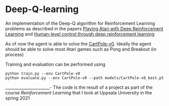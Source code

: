 # Deep-Q-learning
An implementation of the Deep-Q algorithm for Reinforcement Learning problems as described in the papers [Playing Atari with Deep Reinforcement Learning] and [Human-level control through deep reinforcement learning]

[Playing Atari with Deep Reinforcement Learning]: https://arxiv.org/abs/1312.5602
[Human-level control through deep reinforcement learning]: https://web.stanford.edu/class/psych209/Readings/MnihEtAlHassibis15NatureControlDeepRL.pdf

As of now the agent is able to solve the [CartPole-v0]. Ideally the agent should be able to solve most Atari games such as Pong and Breakout (in process)

[CartPole-v0]: https://gym.openai.com/envs/CartPole-v0/

Training and evaluation can be performed using
```
python train.py --env CartPole-v0
python evaluate.py --env CartPole-v0 --path models/CartPole-v0_best.pt
```

______________________-
The code is the result of a project as part of the course  *Reinforcement Learning* that I took at Uppsala University in the spring 2021
